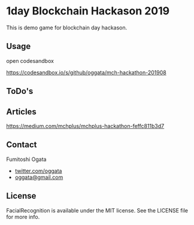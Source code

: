 # 1day Blockchain Hackason 2019

This is demo game for blockchain day hackason.

## Usage

open codesandbox

https://codesandbox.io/s/github/oggata/mch-hackathon-201908

## ToDo's

## Articles

https://medium.com/mchplus/mchplus-hackathon-feffc811b3d7

## Contact

Fumitoshi Ogata
- [twitter.com/oggata](http://twitter.com/oggata)
- oggata@gmail.com

## License
FacialRecognition is available under the MIT license. 
See the LICENSE file for more info.
